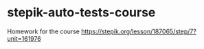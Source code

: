 # stepik-auto-tests-course
Homework for the course
https://stepik.org/lesson/187065/step/7?unit=161976
